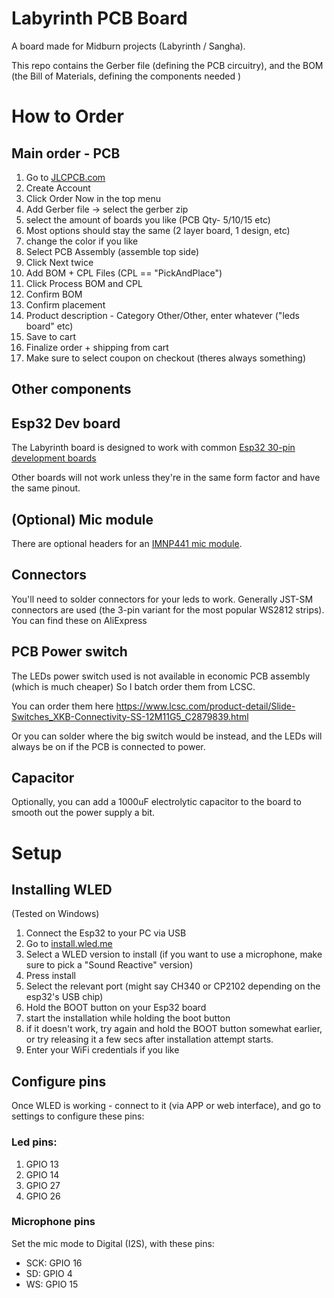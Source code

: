 # Labyrinth PCB Board

A board made for Midburn projects (Labyrinth / Sangha).

This repo contains the Gerber file (defining the PCB circuitry), and the BOM (the Bill of Materials, defining the components needed )

# How to Order

## Main order - PCB

1. Go to [JLCPCB.com](https://jlcpcb.com/)
1. Create Account
1. Click Order Now in the top menu
1. Add Gerber file -> select the gerber zip
1. select the amount of boards you like (PCB Qty- 5/10/15 etc)
1. Most options should stay the same (2 layer board, 1 design, etc)
1. change the color if you like
1. Select PCB Assembly (assemble top side)
1. Click Next twice
1. Add BOM + CPL Files (CPL == "PickAndPlace")
1. Click Process BOM and CPL
1. Confirm BOM
1. Confirm placement
1. Product description - Category Other/Other, enter whatever ("leds board" etc)
1. Save to cart
1. Finalize order + shipping from cart
1. Make sure to select coupon on checkout (theres always something)

## Other components

## Esp32 Dev board

The Labyrinth board is designed to work with common [Esp32 30-pin development boards](https://www.aliexpress.com/item/32896618772.html?spm=a2g0o.order_list.order_list_main.17.81711802dsYyri)

Other boards will not work unless they're in the same form factor and have the same pinout.

## (Optional) Mic module

There are optional headers for an [IMNP441 mic module](https://www.aliexpress.com/item/4000045517597.html?spm).

## Connectors

You'll need to solder connectors for your leds to work. Generally JST-SM connectors are used (the 3-pin variant for the most popular WS2812 strips).
You can find these on AliExpress

## PCB Power switch

The LEDs power switch used is not available in economic PCB assembly (which is much cheaper)
So I batch order them from LCSC.

You can order them here https://www.lcsc.com/product-detail/Slide-Switches_XKB-Connectivity-SS-12M11G5_C2879839.html

Or you can solder where the big switch would be instead, and the LEDs will always be on if the PCB is connected to power.

## Capacitor

Optionally, you can add a 1000uF electrolytic capacitor to the board to smooth out the power supply a bit.

# Setup

## Installing WLED

(Tested on Windows)

1. Connect the Esp32 to your PC via USB
1. Go to [install.wled.me](http://install.wled.me)
1. Select a WLED version to install (if you want to use a microphone, make sure to pick a "Sound Reactive" version)
1. Press install
1. Select the relevant port (might say CH340 or CP2102 depending on the esp32's USB chip)
1. Hold the BOOT button on your Esp32 board
1. start the installation while holding the boot button
1. if it doesn't work, try again and hold the BOOT button somewhat earlier, or try releasing it a few secs after installation attempt starts.
1. Enter your WiFi credentials if you like

## Configure pins

Once WLED is working - connect to it (via APP or web interface), and go to settings to configure these pins:

### Led pins:

1. GPIO 13
1. GPIO 14
1. GPIO 27
1. GPIO 26

### Microphone pins

Set the mic mode to Digital (I2S), with these pins:

- SCK: GPIO 16
- SD: GPIO 4
- WS: GPIO 15
